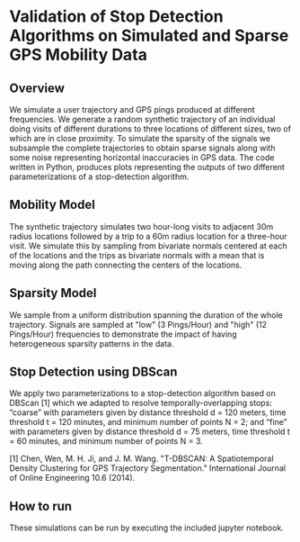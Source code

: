 # Validation of Stop Detection Algorithms on Simulated and Sparse GPS Mobility Data 

## Overview
We simulate a user trajectory and GPS pings produced at different frequencies. We generate a random synthetic trajectory of an individual doing visits of different durations to three locations of different sizes, two of which are in close proximity. To simulate the sparsity of the signals we subsample the complete trajectories to obtain sparse signals along with some noise representing horizontal inaccuracies in GPS data. The code written in Python, produces plots representing the outputs of two different parameterizations of a stop-detection algorithm. 

## Mobility Model
The synthetic trajectory simulates two hour-long visits to adjacent 30m radius locations followed by a trip to a 60m radius location for a three-hour visit. We simulate this by sampling from bivariate normals centered at each of the locations and the trips as bivariate normals with a mean that is moving along the path connecting the centers of the locations.

## Sparsity Model
We sample from a uniform distribution spanning the duration of the whole trajectory. Signals are sampled at "low" (3 Pings/Hour) and "high" (12 Pings/Hour) frequencies to demonstrate the impact of having heterogeneous sparsity patterns in the data.

## Stop Detection using DBScan
We apply two parameterizations to a stop-detection algorithm based on DBScan [1] which we adapted to resolve temporally-overlapping stops: “coarse” with parameters given by distance threshold d = 120 meters, time threshold t = 120 minutes, and minimum number of points N = 2; and “fine” with parameters given by distance threshold d = 75 meters, time threshold t = 60 minutes, and minimum number of points N = 3.

[1] Chen, Wen, M. H. Ji, and J. M. Wang. "T-DBSCAN: A Spatiotemporal Density Clustering for GPS Trajectory Segmentation." International Journal of Online Engineering 10.6 (2014).

## How to run
These simulations can be run by executing the included jupyter notebook. 
